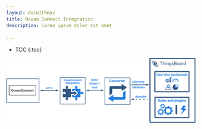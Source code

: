 ```yaml
---
layout: docwithnav
title: Ocean Connect Integration
description: Lorem ipsum dolor sit amet 

---
```


* TOC
{:toc}

 ![image](/images/user-guide/integrations/ocean-connect-integration.svg)
